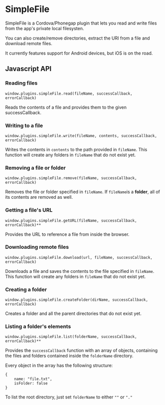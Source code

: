 SimpleFile
==========

SimpleFile is a Cordova/Phonegap plugin that lets you read and write files from the app's private local filesysten.

You can also create/remove directories, extract the URI from a file and download remote files.

It currently features support for Android devices, but iOS is on the road. 

Javascript API
-----
### Reading files

	window.plugins.simpleFile.read(fileName, successCallback, errorCallback)

Reads the contents of a file and provides them to the given successCallback.

### Writing to a file
   
	window.plugins.simpleFile.write(fileName, contents, successCallback, errorCallback)

Writes the contents in ```contents``` to the path provided in ```fileName```. This function will create any folders in ```fileName``` that do not exist yet. 

### Removing a file or folder

	window.plugins.simpleFile.remove(fileName, successCallback, errorCallback)

Removes the file or folder specified in ```fileName```. If ```fileName```is a **folder**, all of its contents are removed as well. 
   
### Getting a file's URL
      
	window.plugins.simpleFile.getURL(fileName, successCallback, errorCallback)**

Provides the URL to reference a file from inside the browser. 
     
### Downloading remote files

	window.plugins.simpleFile.download(url, fileName, successCallback, errorCallback)

Downloads a file and saves the contents to the file specified in ```fileName```.
This function will create any folders in ```fileName``` that do not exist yet. 

### Creating a folder

	window.plugins.simpleFile.createFolder(dirName, successCallback, errorCallback)

Creates a folder and all the parent directories that do not exist yet. 

### Listing a folder's elements

	window.plugins.simpleFile.list(folderName, successCallback, errorCallback)**

Provides the ```successCallback``` function with an array of objects, containing the files and folders contained inside the ```folderName``` directory.

Every object in the array has the following structure:

	{
		name: "file.txt",
		isFolder: false
	}

To list the root directory, just set ```folderName``` to either ```""``` or ```"."```


